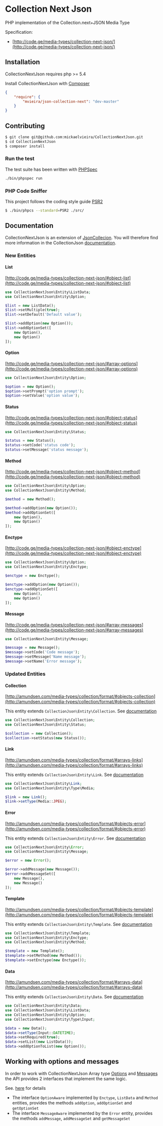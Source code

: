 # Collection Next Json

PHP implementation of the Collection.next+JSON Media Type

Specification: 
- [http://code.ge/media-types/collection-next-json/](http://code.ge/media-types/collection-next-json/)

## Installation

CollectionNextJson requires php >= 5.4

Install CollectionNextJson with [Composer](https://getcomposer.org/)

```json
{
    "require": {
        "mvieira/json-collection-next": "dev-master"
    }
}
```
    
## Contributing

```sh
$ git clone git@github.com:mickaelvieira/CollectionNextJson.git
$ cd CollectionNextJson
$ composer install
```

### Run the test

The test suite has been written with [PHPSpec](http://phpspec.net/)

```sh
./bin/phpspec run
```

### PHP Code Sniffer

This project follows the coding style guide [PSR2](https://github.com/php-fig/fig-standards/blob/master/accepted/PSR-2-coding-style-guide.md)

```sh
$ ./bin/phpcs --standard=PSR2 ./src/
```

## Documentation

CollectionNextJson is an extension of [JsonCollecion](https://github.com/mickaelvieira/CollectionJson).
You will therefore find more information in the CollectionJson [documentation](https://github.com/mickaelvieira/CollectionJson/blob/master/README.md#documentation).

### New Entities

#### List

[http://code.ge/media-types/collection-next-json/#object-list](http://code.ge/media-types/collection-next-json/#object-list)

```php
use CollectionNextJson\Entity\ListData;
use CollectionNextJson\Entity\Option;

$list = new ListData();
$list->setMultiple(true);
$list->setDefault('Default value');

$list->addOption(new Option());
$list->addOptionSet([
    new Option(),
    new Option()
]);
```

#### Option

[http://code.ge/media-types/collection-next-json/#array-options](http://code.ge/media-types/collection-next-json/#array-options)

```php
use CollectionNextJson\Entity\Option;

$option = new Option();
$option->setPrompt('option prompt');
$option->setValue('option value');
```

#### Status

[http://code.ge/media-types/collection-next-json/#object-status](http://code.ge/media-types/collection-next-json/#object-status)

```php
use CollectionNextJson\Entity\Status;

$status = new Status();
$status->setCode('status code');
$status->setMessage('status message');
```

#### Method

[http://code.ge/media-types/collection-next-json/#object-method](http://code.ge/media-types/collection-next-json/#object-method)

```php
use CollectionNextJson\Entity\Option;
use CollectionNextJson\Entity\Method;

$method = new Method();

$method->addOption(new Option());
$method->addOptionSet([
    new Option(),
    new Option()
]);
```

#### Enctype

[http://code.ge/media-types/collection-next-json/#object-enctype](http://code.ge/media-types/collection-next-json/#object-enctype)

```php
use CollectionNextJson\Entity\Option;
use CollectionNextJson\Entity\Enctype;

$enctype = new Enctype();

$enctype->addOption(new Option());
$enctype->addOptionSet([
    new Option(),
    new Option()
]);
```

#### Message

[http://code.ge/media-types/collection-next-json/#array-messages](http://code.ge/media-types/collection-next-json/#array-messages)

```php
use CollectionNextJson\Entity\Message;

$message = new Message();
$message->setCode('Code message');
$message->setMessage('Name message');
$message->setName('Error message');
```
### Updated Entities

#### Collection

[http://amundsen.com/media-types/collection/format/#objects-collection](http://amundsen.com/media-types/collection/format/#objects-collection)

This entity extends ```CollectionJson\Entity\Collection```. See [documentation](https://github.com/mickaelvieira/CollectionJson/blob/master/README.md#collection)

```php
use CollectionNextJson\Entity\Collection;
use CollectionNextJson\Entity\Status;

$collection = new Collection();
$collection->setStatus(new Status());
```

#### Link

[http://amundsen.com/media-types/collection/format/#arrays-links](http://amundsen.com/media-types/collection/format/#arrays-links)

This entity extends ```CollectionJson\Entity\Link```. See [documentation](https://github.com/mickaelvieira/CollectionJson/blob/master/README.md#link)

```php
use CollectionNextJson\Entity\Link;
use CollectionNextJson\Entity\Type\Media;

$link = new Link();
$link->setType(Media::JPEG);
```

#### Error

[http://amundsen.com/media-types/collection/format/#objects-error](http://amundsen.com/media-types/collection/format/#objects-error)

This entity extends ```CollectionJson\Entity\Error```. See [documentation](https://github.com/mickaelvieira/CollectionJson/blob/master/README.md#error)

```php
use CollectionNextJson\Entity\Error;
use CollectionNextJson\Entity\Message;

$error = new Error();

$error->addMessage(new Message());
$error->addMessageSet([
    new Message(),
    new Message()
]);
```

#### Template

[http://amundsen.com/media-types/collection/format/#objects-template](http://amundsen.com/media-types/collection/format/#objects-template)

This entity extends ```CollectionJson\Entity\Template```. See [documentation](https://github.com/mickaelvieira/CollectionJson/blob/master/README.md#template)

```php
use CollectionNextJson\Entity\Template;
use CollectionNextJson\Entity\Enctype;
use CollectionNextJson\Entity\Method;

$template = new Template();
$template->setMethod(new Method());
$template->setEnctype(new Enctype());
```

#### Data

[http://amundsen.com/media-types/collection/format/#arrays-data](http://amundsen.com/media-types/collection/format/#arrays-data)

This entity extends ```CollectionJson\Entity\Data```. See [documentation](https://github.com/mickaelvieira/CollectionJson/blob/master/README.md#data)

```php
use CollectionNextJson\Entity\Data;
use CollectionNextJson\Entity\ListData;
use CollectionNextJson\Entity\Option;
use CollectionNextJson\Entity\Type\Input;

$data = new Data();
$data->setType(Input::DATETIME);
$data->setRequired(true);
$data->setList(new ListData());
$data->addOptionToList(new Option());
```

## Working with options and messages

In order to work with CollectionNextJson Array type [Options](http://code.ge/media-types/collection-next-json/#array-options) and [Messages](http://code.ge/media-types/collection-next-json/#array-messages) the API provides 2 interfaces that implement the same logic.

See. [here](https://github.com/mickaelvieira/CollectionJson#working-with-data-and-links) for details

- The interface ```OptionAware``` implemented by ```Enctype```, ```ListData``` and ```Method``` entities,
provides the methods ```addOption```, ```addOptionSet``` and ```getOptionSet```
- The interface ```MessageAware``` implemented by the ```Error``` entity,
provides the methods ```addMessage```, ```addMessageSet``` and ```getMessageSet```
